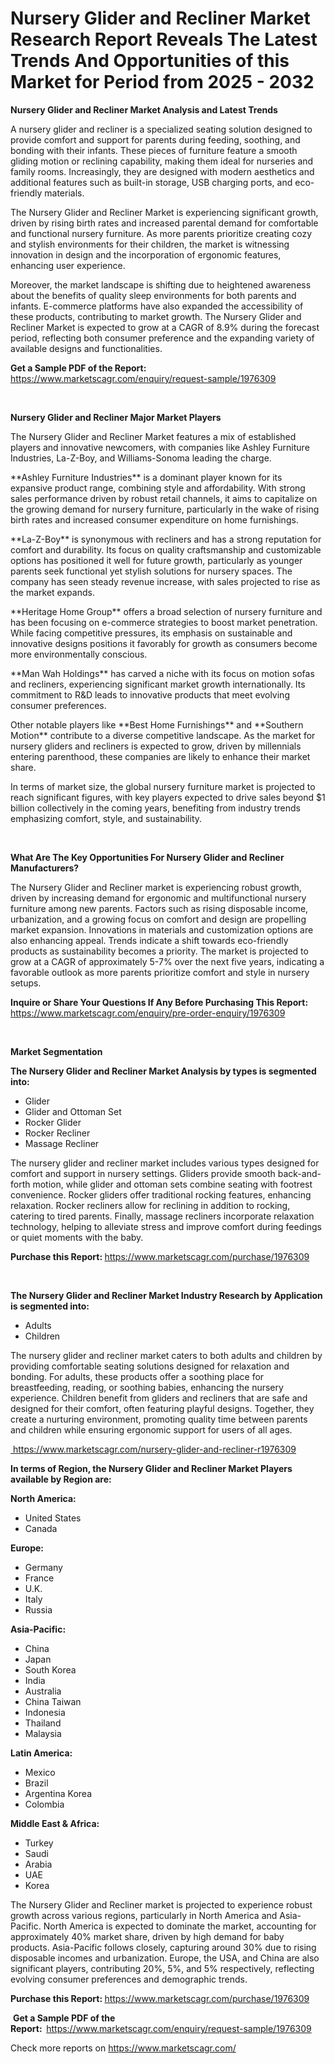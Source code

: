 <p><h1>Nursery Glider and Recliner Market Research Report Reveals The Latest Trends And Opportunities of this Market for Period from 2025 - 2032</h1></p><p><strong>Nursery Glider and Recliner Market Analysis and Latest Trends</strong></p>
<p><p>A nursery glider and recliner is a specialized seating solution designed to provide comfort and support for parents during feeding, soothing, and bonding with their infants. These pieces of furniture feature a smooth gliding motion or reclining capability, making them ideal for nurseries and family rooms. Increasingly, they are designed with modern aesthetics and additional features such as built-in storage, USB charging ports, and eco-friendly materials.</p><p>The Nursery Glider and Recliner Market is experiencing significant growth, driven by rising birth rates and increased parental demand for comfortable and functional nursery furniture. As more parents prioritize creating cozy and stylish environments for their children, the market is witnessing innovation in design and the incorporation of ergonomic features, enhancing user experience.</p><p>Moreover, the market landscape is shifting due to heightened awareness about the benefits of quality sleep environments for both parents and infants. E-commerce platforms have also expanded the accessibility of these products, contributing to market growth. The Nursery Glider and Recliner Market is expected to grow at a CAGR of 8.9% during the forecast period, reflecting both consumer preference and the expanding variety of available designs and functionalities.</p></p>
<p><strong>Get a Sample PDF of the Report:&nbsp;</strong> <a href="https://www.marketscagr.com/enquiry/request-sample/1976309?utm_campaign=2306&utm_medium=2&utm_source=Github&utm_content=ia&utm_term=08022025&utm_id=nursery-glider-and-recliner">https://www.marketscagr.com/enquiry/request-sample/1976309</a></p>
<p>&nbsp;</p>
<p><strong>Nursery Glider and Recliner Major Market Players</strong></p>
<p><p>The Nursery Glider and Recliner Market features a mix of established players and innovative newcomers, with companies like Ashley Furniture Industries, La-Z-Boy, and Williams-Sonoma leading the charge.</p><p>**Ashley Furniture Industries** is a dominant player known for its expansive product range, combining style and affordability. With strong sales performance driven by robust retail channels, it aims to capitalize on the growing demand for nursery furniture, particularly in the wake of rising birth rates and increased consumer expenditure on home furnishings.</p><p>**La-Z-Boy** is synonymous with recliners and has a strong reputation for comfort and durability. Its focus on quality craftsmanship and customizable options has positioned it well for future growth, particularly as younger parents seek functional yet stylish solutions for nursery spaces. The company has seen steady revenue increase, with sales projected to rise as the market expands.</p><p>**Heritage Home Group** offers a broad selection of nursery furniture and has been focusing on e-commerce strategies to boost market penetration. While facing competitive pressures, its emphasis on sustainable and innovative designs positions it favorably for growth as consumers become more environmentally conscious.</p><p>**Man Wah Holdings** has carved a niche with its focus on motion sofas and recliners, experiencing significant market growth internationally. Its commitment to R&D leads to innovative products that meet evolving consumer preferences.</p><p>Other notable players like **Best Home Furnishings** and **Southern Motion** contribute to a diverse competitive landscape. As the market for nursery gliders and recliners is expected to grow, driven by millennials entering parenthood, these companies are likely to enhance their market share.</p><p>In terms of market size, the global nursery furniture market is projected to reach significant figures, with key players expected to drive sales beyond $1 billion collectively in the coming years, benefiting from industry trends emphasizing comfort, style, and sustainability.</p></p>
<p>&nbsp;</p>
<p><strong>What Are The Key Opportunities For Nursery Glider and Recliner Manufacturers?</strong></p>
<p><p>The Nursery Glider and Recliner market is experiencing robust growth, driven by increasing demand for ergonomic and multifunctional nursery furniture among new parents. Factors such as rising disposable income, urbanization, and a growing focus on comfort and design are propelling market expansion. Innovations in materials and customization options are also enhancing appeal. Trends indicate a shift towards eco-friendly products as sustainability becomes a priority. The market is projected to grow at a CAGR of approximately 5-7% over the next five years, indicating a favorable outlook as more parents prioritize comfort and style in nursery setups.</p></p>
<p><strong>Inquire or Share Your Questions If Any Before Purchasing This Report:</strong> <a href="https://www.marketscagr.com/enquiry/pre-order-enquiry/1976309?utm_campaign=2306&utm_medium=2&utm_source=Github&utm_content=ia&utm_term=08022025&utm_id=nursery-glider-and-recliner">https://www.marketscagr.com/enquiry/pre-order-enquiry/1976309</a></p>
<p>&nbsp;</p>
<p><strong>Market Segmentation</strong></p>
<p><strong>The Nursery Glider and Recliner Market Analysis by types is segmented into:</strong></p>
<p><ul><li>Glider</li><li>Glider and Ottoman Set</li><li>Rocker Glider</li><li>Rocker Recliner</li><li>Massage Recliner</li></ul></p>
<p><p>The nursery glider and recliner market includes various types designed for comfort and support in nursery settings. Gliders provide smooth back-and-forth motion, while glider and ottoman sets combine seating with footrest convenience. Rocker gliders offer traditional rocking features, enhancing relaxation. Rocker recliners allow for reclining in addition to rocking, catering to tired parents. Finally, massage recliners incorporate relaxation technology, helping to alleviate stress and improve comfort during feedings or quiet moments with the baby.</p></p>
<p><strong>Purchase this Report:&nbsp;</strong><a href="https://www.marketscagr.com/purchase/1976309?utm_campaign=2306&utm_medium=2&utm_source=Github&utm_content=ia&utm_term=08022025&utm_id=nursery-glider-and-recliner">https://www.marketscagr.com/purchase/1976309</a></p>
<p>&nbsp;</p>
<p><strong>The Nursery Glider and Recliner Market Industry Research by Application is segmented into:</strong></p>
<p><ul><li>Adults</li><li>Children</li></ul></p>
<p><p>The nursery glider and recliner market caters to both adults and children by providing comfortable seating solutions designed for relaxation and bonding. For adults, these products offer a soothing place for breastfeeding, reading, or soothing babies, enhancing the nursery experience. Children benefit from gliders and recliners that are safe and designed for their comfort, often featuring playful designs. Together, they create a nurturing environment, promoting quality time between parents and children while ensuring ergonomic support for users of all ages.</p></p>
<p><a href="https://www.marketscagr.com/nursery-glider-and-recliner-r1976309?utm_campaign=2306&utm_medium=2&utm_source=Github&utm_content=ia&utm_term=08022025&utm_id=nursery-glider-and-recliner">&nbsp;https://www.marketscagr.com/nursery-glider-and-recliner-r1976309</a></p>
<p><strong>In terms of Region, the Nursery Glider and Recliner Market Players available by Region are:</strong></p>
<p>
    <p> <strong> North America: </strong>
        <ul>
            <li>United States</li>
            <li>Canada</li>
        </ul>
        </p> 
    <p> <strong> Europe: </strong>
        <ul>
            <li>Germany</li>
            <li>France</li>
            <li>U.K.</li>
            <li>Italy</li>
            <li>Russia</li>
        </ul>
        </p> 
    <p> <strong> Asia-Pacific: </strong>
        <ul>
            <li>China</li>
            <li>Japan</li>
            <li>South Korea</li>
            <li>India</li>
            <li>Australia</li>
            <li>China Taiwan</li>
            <li>Indonesia</li>
            <li>Thailand</li>
            <li>Malaysia</li>
        </ul>
        </p> 
    <p> <strong> Latin America: </strong>
        <ul>
            <li>Mexico</li>
            <li>Brazil</li>
            <li>Argentina Korea</li>
            <li>Colombia</li>
        </ul>
        </p> 
    <p> <strong> Middle East & Africa: </strong>
        <ul>
            <li>Turkey</li>
            <li>Saudi</li>
            <li>Arabia</li>
            <li>UAE</li>
            <li>Korea</li>
        </ul>
    </p>
    </p>
<p><p>The Nursery Glider and Recliner market is projected to experience robust growth across various regions, particularly in North America and Asia-Pacific. North America is expected to dominate the market, accounting for approximately 40% market share, driven by high demand for baby products. Asia-Pacific follows closely, capturing around 30% due to rising disposable incomes and urbanization. Europe, the USA, and China are also significant players, contributing 20%, 5%, and 5% respectively, reflecting evolving consumer preferences and demographic trends.</p></p>
<p><strong>Purchase this Report: </strong><a href="https://www.marketscagr.com/purchase/1976309?utm_campaign=2306&utm_medium=2&utm_source=Github&utm_content=ia&utm_term=08022025&utm_id=nursery-glider-and-recliner">https://www.marketscagr.com/purchase/1976309</a></p>
<p>&nbsp;<strong>Get a Sample PDF of the Report:&nbsp;&nbsp;</strong><a href="https://www.marketscagr.com/enquiry/request-sample/1976309?utm_campaign=2306&utm_medium=2&utm_source=Github&utm_content=ia&utm_term=08022025&utm_id=nursery-glider-and-recliner">https://www.marketscagr.com/enquiry/request-sample/1976309</a></p>
<p><strong></strong></p>
<p>Check more reports on <a href="https://www.marketscagr.com/?utm_campaign=2306&utm_medium=2&utm_source=Github&utm_content=ia&utm_term=08022025&utm_id=nursery-glider-and-recliner">https://www.marketscagr.com/</a></p>
